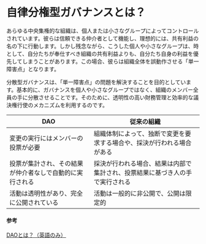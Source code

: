 # 自律分権型ガバナンスとは？

あらゆる中央集権的な組織は、個人または小さなグループによってコントロールされています。彼らは信頼できる仲介者として機能し、理想的には、共有利益の名の下に行動します。しかし残念ながら、こうした個人や小さなグループは、時として、自分たちが奉仕すべき組織の共有利益よりも、自分たち自身の利益を優先してしまうことがあります。この場合、彼らは組織全体を誤動作させる「単一障害点」となります。

分散型ガバナンスは、「単一障害点」の問題を解決することを目的としています。基本的に、ガバナンスを個人や小さなグループではなく、組織のメンバー全員の手に分散させることです。そのために、透明性の高い財務管理と効率的な議決権行使のメカニズムを利用するのです。



| DAO                          | 従来の組織                                  |
| ---------------------------- | -------------------------------------- |
| 変更の実行にはメンバーの投票が必要            | 組織体制によって、独断で変更を要求する場合や、採決が行われる場合がある    |
| 投票が集計され、その結果が仲介者なしで自動的に実行される | 採決が行われる場合、結果は内部で集計され、投票結果に基づき人の手で実行される |
| 活動は透明性があり、完全に公開されている         | 活動は一般的に非公開で、公開は限定的                     |

#### **参考**

[DAOとは？（英語のみ）](https://ethereum.org/en/dao/)
